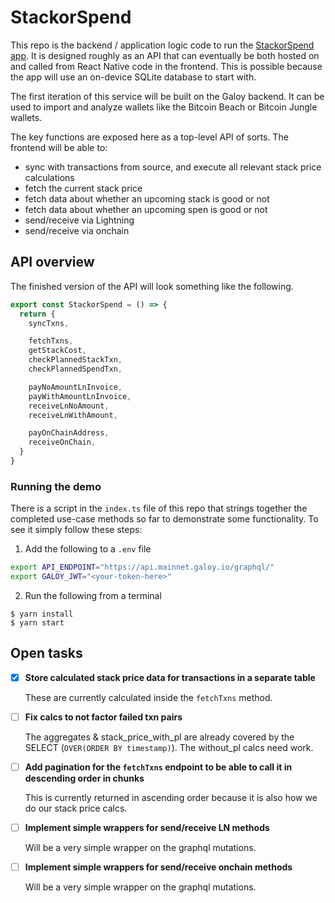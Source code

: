# StackorSpend

This repo is the backend / application logic code to run the [StackorSpend app](https://stackorspend.com). It is designed roughly as an API that can eventually be both hosted on and called from React Native code in the frontend. This is possible because the app will use an on-device SQLite database to start with.

The first iteration of this service will be built on the Galoy backend. It can be used to import and analyze wallets like the Bitcoin Beach or Bitcoin Jungle wallets.

The key functions are exposed here as a top-level API of sorts. The frontend will be able to:

- sync with transactions from source, and execute all relevant stack price calculations
- fetch the current stack price
- fetch data about whether an upcoming stack is good or not
- fetch data about whether an upcoming spen is good or not
- send/receive via Lightning
- send/receive via onchain

## API overview

The finished version of the API will look something like the following.

```ts
export const StackorSpend = () => {
  return {
    syncTxns,

    fetchTxns,
    getStackCost,
    checkPlannedStackTxn,
    checkPlannedSpendTxn,

    payNoAmountLnInvoice,
    payWithAmountLnInvoice,
    receiveLnNoAmount,
    receiveLnWithAmount,

    payOnChainAddress,
    receiveOnChain,
  }
}
```

### Running the demo

There is a script in the `index.ts` file of this repo that strings together the completed use-case methods so far to demonstrate some functionality. To see it simply follow these steps:

1. Add the following to a `.env` file

```bash
export API_ENDPOINT="https://api.mainnet.galoy.io/graphql/"
export GALOY_JWT="<your-token-here>"
```

2. Run the following from a terminal

```
$ yarn install
$ yarn start
```

## Open tasks

- [x] **Store calculated stack price data for transactions in a separate table**

  These are currently calculated inside the `fetchTxns` method.

- [ ] **Fix calcs to not factor failed txn pairs**

  The aggregates & stack_price_with_pl are already covered by the SELECT (`OVER(ORDER BY timestamp)`). The without_pl calcs need work.

- [ ] **Add pagination for the `fetchTxns` endpoint to be able to call it in descending order in chunks**

  This is currently returned in ascending order because it is also how we do our stack price calcs.

- [ ] **Implement simple wrappers for send/receive LN methods**

  Will be a very simple wrapper on the graphql mutations.

- [ ] **Implement simple wrappers for send/receive onchain methods**

  Will be a very simple wrapper on the graphql mutations.
